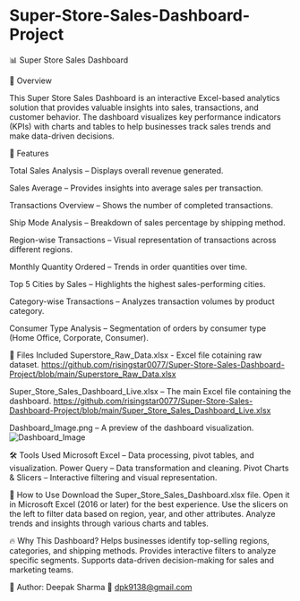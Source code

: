 # Super-Store-Sales-Dashboard-Project

📊 Super Store Sales Dashboard

📝 Overview

This Super Store Sales Dashboard is an interactive Excel-based analytics solution that provides valuable insights into sales, transactions, and customer behavior. The dashboard visualizes key performance indicators (KPIs) with charts and tables to help businesses track sales trends and make data-driven decisions.

📌 Features

Total Sales Analysis – Displays overall revenue generated.

Sales Average – Provides insights into average sales per transaction.

Transactions Overview – Shows the number of completed transactions.

Ship Mode Analysis – Breakdown of sales percentage by shipping method.

Region-wise Transactions – Visual representation of transactions across different regions.

Monthly Quantity Ordered – Trends in order quantities over time.

Top 5 Cities by Sales – Highlights the highest sales-performing cities.

Category-wise Transactions – Analyzes transaction volumes by product category.

Consumer Type Analysis – Segmentation of orders by consumer type (Home Office, Corporate, Consumer).

📂 Files Included
Superstore_Raw_Data.xlsx - Excel file cotaining raw dataset.
https://github.com/risingstar0077/Super-Store-Sales-Dashboard-Project/blob/main/Superstore_Raw_Data.xlsx

Super_Store_Sales_Dashboard_Live.xlsx – The main Excel file containing the dashboard.
https://github.com/risingstar0077/Super-Store-Sales-Dashboard-Project/blob/main/Super_Store_Sales_Dashboard_Live.xlsx

Dashboard_Image.png – A preview of the dashboard visualization.
![Dashboard_Image](https://github.com/user-attachments/assets/c05a935b-8d42-470b-a3d9-5552dad287c0)


🛠️ Tools Used
Microsoft Excel – Data processing, pivot tables, and visualization.
Power Query – Data transformation and cleaning.
Pivot Charts & Slicers – Interactive filtering and visual representation.

🚀 How to Use
Download the Super_Store_Sales_Dashboard.xlsx file.
Open it in Microsoft Excel (2016 or later) for the best experience.
Use the slicers on the left to filter data based on region, year, and other attributes.
Analyze trends and insights through various charts and tables.

🔥 Why This Dashboard?
Helps businesses identify top-selling regions, categories, and shipping methods.
Provides interactive filters to analyze specific segments.
Supports data-driven decision-making for sales and marketing teams.

📌 Author:
Deepak Sharma
📧 dpk9138@gmail.com
